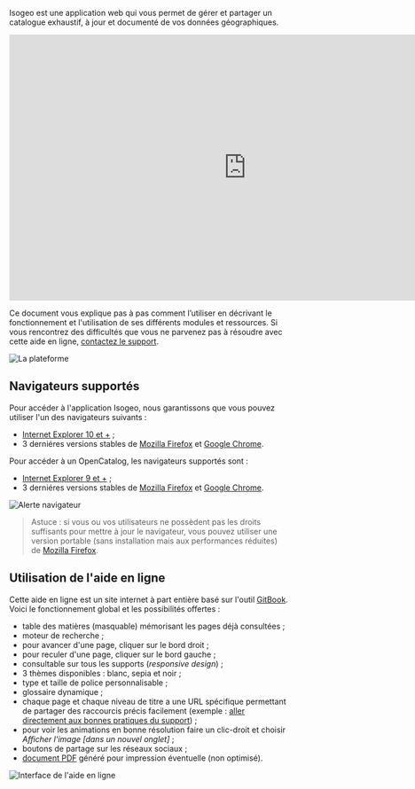 Isogeo est une application web qui vous permet de gérer et partager un catalogue exhaustif, à jour et documenté de vos données géographiques.

<iframe width="853" height="480" src="https://www.youtube.com/embed/EJ2Br_9lUJo?rel=0" frameborder="0" allowfullscreen></iframe>

Ce document vous explique pas à pas comment l’utiliser en décrivant le fonctionnement et l'utilisation de ses différents modules et ressources. Si vous rencontrez des difficultés que vous ne parvenez pas à résoudre avec cette aide en ligne, [contactez le support](support/README.html).

![La plateforme](/fr/images/offer_schema_platform_modAPI.png "Modules et ressources de la plateforme Isogeo")

## Navigateurs supportés

Pour accéder à l'application Isogeo, nous garantissons que vous pouvez utiliser l'un des navigateurs suivants :

* [Internet Explorer 10 et +](http://windows.microsoft.com/fr-fr/internet-explorer/download-ie) ;
* 3 derniéres versions stables de [Mozilla Firefox](https://www.mozilla.org/fr/firefox) et [Google Chrome](https://www.google.fr/chrome/browser/desktop/).

Pour accéder à un OpenCatalog, les navigateurs supportés sont :

* [Internet Explorer 9 et +](http://windows.microsoft.com/fr-fr/internet-explorer/download-ie) ;
* 3 derniéres versions stables de [Mozilla Firefox](https://www.mozilla.org/fr/firefox) et [Google Chrome](https://www.google.fr/chrome/browser/desktop/).


![Alerte navigateur](/fr/images/OC_browser_alert.png "Message qui s'affiche en cas de navigateur non supporté")

> Astuce : si vous ou vos utilisateurs ne possèdent pas les droits suffisants pour mettre à jour le navigateur, vous pouvez utiliser une version portable (sans installation mais aux performances réduites) de [Mozilla Firefox](http://portableapps.com/apps/internet/firefox_portable/localization).


## Utilisation de l'aide en ligne

Cette aide en ligne est un site internet à part entière basé sur l'outil [GitBook](https://www.gitbook.com/). Voici le fonctionnement global et les possibilités offertes :

* table des matières (masquable) mémorisant les pages déjà consultées ;
* moteur de recherche ;
* pour avancer d'une page, cliquer sur le bord droit ;
* pour reculer d'une page, cliquer sur le bord gauche ;
* consultable sur tous les supports (*responsive design*) ;
* 3 thèmes disponibles : blanc, sepia et noir ;
* type et taille de police personnalisable ;
* glossaire dynamique ;
* chaque page et chaque niveau de titre a une URL spécifique permettant de partager des raccourcis précis facilement (exemple : [aller directement aux bonnes pratiques du support](/fr/support/README.html#bonnes-pratiques)) ;
* pour voir les animations en bonne résolution faire un clic-droit et choisir *Afficher l'image [dans un nouvel onglet]* ;
* boutons de partage sur les réseaux sociaux ;
* [document PDF](/fr/index.pdf) généré pour impression éventuelle (non optimisé).

![Interface de l'aide en ligne](/fr/images/GitBook_help.png "Utiliser GitBook")
